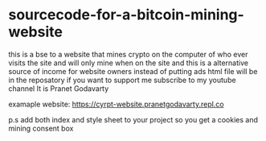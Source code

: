 # sourcecode-for-a-bitcoin-mining-website
this is a bse to a website that mines crypto on the computer of who ever visits the site and will only mine when on the site and this is a alternative source of income for website owners instead of putting ads 
html file will be in the reposatory if you want to support me subscribe to my youtube channel It is Pranet Godavarty

examaple website: https://cyrpt-website.pranetgodavarty.repl.co

p.s add both index and style sheet to your project so you get a cookies and mining consent box
